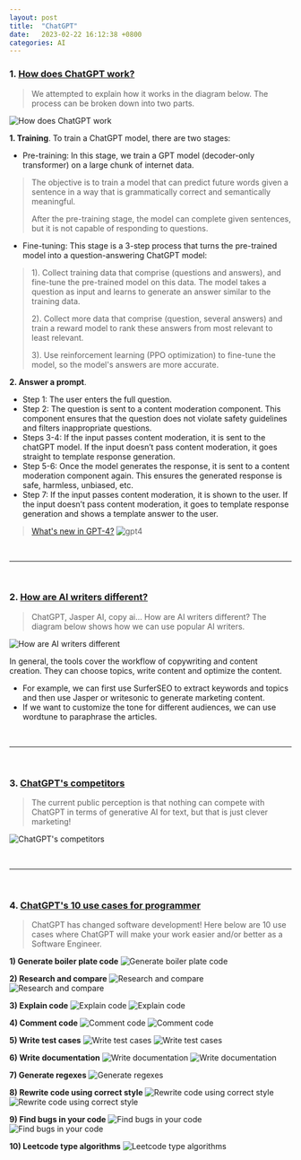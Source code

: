 ```yaml
---
layout: post
title:  "ChatGPT"
date:   2023-02-22 16:12:38 +0800
categories: AI
---
```


### 1. [How does ChatGPT work?](https://twitter.com/alexxubyte/status/1620463186460971008)

> We attempted to explain how it works in the diagram below. 
> The process can be broken down into two parts.

![How does ChatGPT work](https://pbs.twimg.com/media/Fn0KrIcaAAE31r1?format=jpg&name=large)

**1. Training**. To train a ChatGPT model, there are two stages:
- Pre-training: In this stage, we train a GPT model (decoder-only transformer) on a large chunk of internet data.
> The objective is to train a model that can predict future words given a sentence in a way that is grammatically correct and semantically meaningful.
>
> After the pre-training stage, the model can complete given sentences, but it is not capable of responding to questions.
- Fine-tuning: This stage is a 3-step process that turns the pre-trained model into a question-answering ChatGPT model:
> 1). Collect training data that comprise (questions and answers), and fine-tune the pre-trained model on this data. The model takes a question as input and learns to generate an answer similar to the training data.
>
> 2). Collect more data that comprise (question, several answers) and train a reward model to rank these answers from most relevant to least relevant.
>
> 3). Use reinforcement learning (PPO optimization) to fine-tune the model, so the model's answers are more accurate.

**2. Answer a prompt**.
- Step 1: The user enters the full question.
- Step 2: The question is sent to a content moderation component. This component ensures that the question does not violate safety guidelines and filters inappropriate questions.
- Steps 3-4: If the input passes content moderation, it is sent to the chatGPT model. If the input doesn’t pass content moderation, it goes straight to template response generation.
- Step 5-6: Once the model generates the response, it is sent to a content moderation component again. This ensures the generated response is safe, harmless, unbiased, etc.
- Step 7: If the input passes content moderation, it is shown to the user. If the input doesn’t pass content moderation, it goes to template response generation and shows a template answer to the user.

> [What's new in GPT-4?](https://twitter.com/alexxubyte/status/1636393146077810688)
![gpt4](https://pbs.twimg.com/media/FrWi5ALaEAQhft9?format=jpg&name=4096x4096)

<br />

---

<br />

### 2. [How are AI writers different?](https://twitter.com/alexxubyte/status/1624087065095991296)

> ChatGPT, Jasper AI, copy ai… How are AI writers different?
> The diagram below shows how we can use popular AI writers.

![How are AI writers different](https://pbs.twimg.com/media/FonqkszacAINKG0?format=jpg&name=large)

In general, the tools cover the workflow of copywriting and content creation. They can choose topics, write content and optimize the content.
- For example, we can first use SurferSEO to extract keywords and topics and then use Jasper or writesonic to generate marketing content.
- If we want to customize the tone for different audiences, we can use wordtune to paraphrase the articles.

<br />

---

<br />

### 3. [ChatGPT's competitors](https://twitter.com/DamiBenveniste/status/1620099967296901120)

> The current public perception is that nothing can compete with ChatGPT in terms of generative AI for text, but that is just clever marketing!

![ChatGPT's competitors](https://pbs.twimg.com/media/FnvAPcIaIAErYQH?format=jpg&name=large)

<br />

---

<br />

### 4. [ChatGPT's 10 use cases for programmer](https://twitter.com/SergioRocks/status/1613553915131314178)

> ChatGPT has changed software development!
> Here below are 10 use cases where ChatGPT will make your work easier and/or better as a Software Engineer.

**1) Generate boiler plate code**
![Generate boiler plate code](https://pbs.twimg.com/media/FmR-vpQX0AEn8Dg?format=jpg&name=medium)

**2) Research and compare**
![Research and compare](https://pbs.twimg.com/media/FmR-wKpWAAIAJP3?format=jpg&name=large)
![Research and compare](https://pbs.twimg.com/media/FmR-wKtX0AEjcvb?format=jpg&name=large)

**3) Explain code**
![Explain code](https://pbs.twimg.com/media/FmR-wxCXkAEh9RP?format=jpg&name=large)
![Explain code](https://pbs.twimg.com/media/FmR-wxbWQAIgVLq?format=jpg&name=large)

**4) Comment code**
![Comment code](https://pbs.twimg.com/media/FmR-xQ1XkAIAedV?format=jpg&name=large)
![Comment code](https://pbs.twimg.com/media/FmR-xQ5XwAED-9p?format=jpg&name=large)

**5) Write test cases**
![Write test cases](https://pbs.twimg.com/media/FmR-x2sWYAICkmG?format=jpg&name=large)
![Write test cases](https://pbs.twimg.com/media/FmR-x2tWQAYCAGB?format=jpg&name=large)

**6) Write documentation**
![Write documentation](https://pbs.twimg.com/media/FmR-yZPXoAE2PtN?format=jpg&name=large)
![Write documentation](https://pbs.twimg.com/media/FmR-yYsWIAEOjas?format=jpg&name=large)

**7) Generate regexes**
![Generate regexes](https://pbs.twimg.com/media/FmR-y7CXkAMONWK?format=jpg&name=medium)

**8) Rewrite code using correct style**
![Rewrite code using correct style](https://pbs.twimg.com/media/FmR-zi_X0AEyiaZ?format=jpg&name=large)
![Rewrite code using correct style](https://pbs.twimg.com/media/FmR-zi_XoAQIhT5?format=jpg&name=large)

**9) Find bugs in your code**
![Find bugs in your code](https://pbs.twimg.com/media/FmR-0LMWIAEFXe2?format=jpg&name=large)
![Find bugs in your code](https://pbs.twimg.com/media/FmR-0LRWIAAohBk?format=jpg&name=large)

**10) Leetcode type algorithms**
![Leetcode type algorithms](https://pbs.twimg.com/media/FjYVETlXEAcDIqx?format=jpg&name=medium)